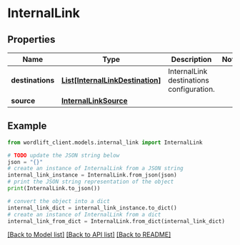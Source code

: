 # InternalLink


## Properties

Name | Type | Description | Notes
------------ | ------------- | ------------- | -------------
**destinations** | [**List[InternalLinkDestination]**](InternalLinkDestination.md) | InternalLink destinations configuration. | 
**source** | [**InternalLinkSource**](InternalLinkSource.md) |  | 

## Example

```python
from wordlift_client.models.internal_link import InternalLink

# TODO update the JSON string below
json = "{}"
# create an instance of InternalLink from a JSON string
internal_link_instance = InternalLink.from_json(json)
# print the JSON string representation of the object
print(InternalLink.to_json())

# convert the object into a dict
internal_link_dict = internal_link_instance.to_dict()
# create an instance of InternalLink from a dict
internal_link_from_dict = InternalLink.from_dict(internal_link_dict)
```
[[Back to Model list]](../README.md#documentation-for-models) [[Back to API list]](../README.md#documentation-for-api-endpoints) [[Back to README]](../README.md)


